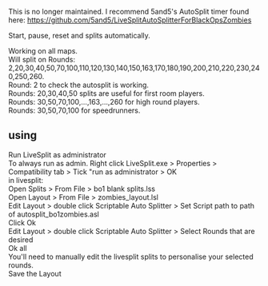 This is no longer maintained. 
I recommend 5and5's AutoSplit timer found here: https://github.com/5and5/LiveSplitAutoSplitterForBlackOpsZombies

Start, pause, reset and splits automatically.<br>

Working on all maps.<br>
Will split on Rounds: 2,20,30,40,50,70,100,110,120,130,140,150,163,170,180,190,200,210,220,230,240,250,260.<br>
Round: 2 to check the autosplit is working.<br>
Rounds: 20,30,40,50 splits are useful for first room players.<br>
Rounds: 30,50,70,100,...,163,...,260 for high round players.<br>
Rounds: 30,50,70,100 for speedrunners.<br>

## using
Run LiveSplit as administrator<br>
To always run as admin. Right click LiveSplit.exe > Properties > Compatibility tab > Tick "run as administrator > OK <br>
in livesplit:<br>
Open Splits > From File > bo1 blank splits.lss<br>
Open Layout > From File > zombies_layout.lsl<br>
Edit Layout > double click Scriptable Auto Splitter > Set Script path to path of autosplit_bo1zombies.asl<br>
Click Ok<br>
Edit Layout > double click Scriptable Auto Splitter > Select Rounds that are desired<br>
Ok all<br>
You'll need to manually edit the livesplit splits to personalise your selected rounds.<br>
Save the Layout<br>
